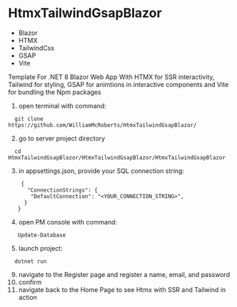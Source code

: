 # HtmxTailwindGsapBlazor

- Blazor
- HTMX
- TailwindCss
- GSAP
- Vite
  
Template For .NET 8 Blazor Web App With HTMX for SSR interactivity, Tailwind for styling, GSAP for animtions in interactive components and Vite for bundling the Npm packages

1. open terminal with command:
  ```
    git clone https://github.com/WilliamMcRoberts/HtmxTailwindGsapBlazor/

  ```
2. go to server project directory
  ```
    cd HtmxTailwindGsapBlazor/HtmxTailwindGsapBlazor/HtmxTailwindGsapBlazor
  ```
3. in appsettings.json, provide your SQL connection string:
  ```
      {
        "ConnectionStrings": {
         "DefaultConnection": "<YOUR_CONNECTION_STRING>",
       }
     }
  ```
4. open PM console with command:
  ```
     Update-Database
  ```
5. launch project:
  ```
    dotnet run
  ```
9. navigate to the Register page and register a name, email, and password
10. confirm
11. navigate back to the Home Page to see Htmx with SSR and Tailwind in action
